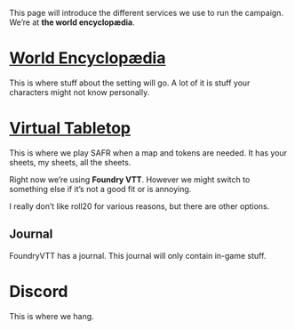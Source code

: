 This page will introduce the different services we use to run the campaign. We’re at **the world encyclopædia**. 

# [World Encyclopædia](https://world.safr.gregros.dev)
This is where stuff about the setting will go. A lot of it is stuff your characters might not know personally.

# [Virtual Tabletop](https://safr.gregros.dev/game)
This is where we play SAFR when a map and tokens are needed. It has your sheets, my sheets, all the sheets.

Right now we’re using **Foundry VTT**. However we might switch to something else if it’s not a good fit or is annoying.

I really don’t like roll20 for various reasons, but there are other options.

## Journal
FoundryVTT has a journal. This journal will only contain in-game stuff.

# Discord
This is where we hang.




